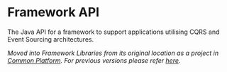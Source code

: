 # Framework API

The Java API for a framework to support applications utilising CQRS and Event Sourcing architectures.

_Moved into Framework Libraries from its original location as a project 
in [Common Platform](https://github.com/CJSCommonPlatform). 
For previous versions please refer 
[here](https://github.com/CJSCommonPlatform/framework-api)._
